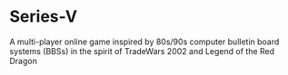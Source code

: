 # Series-V
A multi-player online game inspired by 80s/90s computer bulletin board systems (BBSs) in the spirit of TradeWars 2002 and Legend of the Red Dragon
